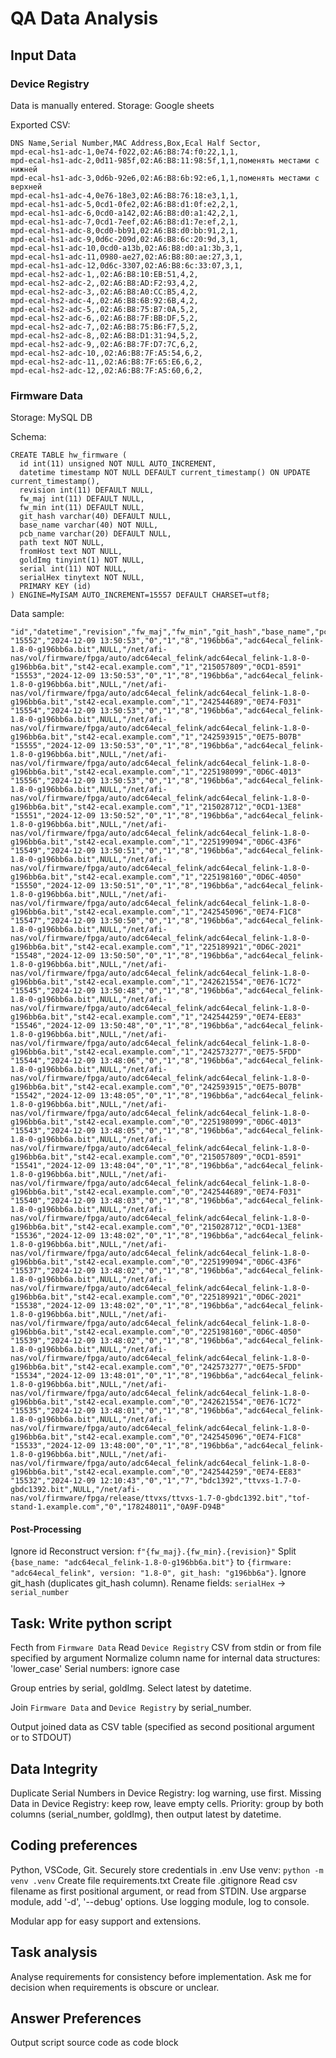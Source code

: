 # QA Data Analysis

## Input Data

### Device Registry

Data is manually entered.
Storage: Google sheets

Exported CSV:
```
DNS Name,Serial Number,MAC Address,Box,Ecal Half Sector,
mpd-ecal-hs1-adc-1,0e74-f022,02:A6:B8:74:f0:22,1,1,
mpd-ecal-hs1-adc-2,0d11-985f,02:A6:B8:11:98:5f,1,1,поменять местами с нижней
mpd-ecal-hs1-adc-3,0d6b-92e6,02:A6:B8:6b:92:e6,1,1,поменять местами с верхней
mpd-ecal-hs1-adc-4,0e76-18e3,02:A6:B8:76:18:e3,1,1,
mpd-ecal-hs1-adc-5,0cd1-0fe2,02:A6:B8:d1:0f:e2,2,1,
mpd-ecal-hs1-adc-6,0cd0-a142,02:A6:B8:d0:a1:42,2,1,
mpd-ecal-hs1-adc-7,0cd1-7eef,02:A6:B8:d1:7e:ef,2,1,
mpd-ecal-hs1-adc-8,0cd0-bb91,02:A6:B8:d0:bb:91,2,1,
mpd-ecal-hs1-adc-9,0d6c-209d,02:A6:B8:6c:20:9d,3,1,
mpd-ecal-hs1-adc-10,0cd0-a13b,02:A6:B8:d0:a1:3b,3,1,
mpd-ecal-hs1-adc-11,0980-ae27,02:A6:B8:80:ae:27,3,1,
mpd-ecal-hs1-adc-12,0d6c-3307,02:A6:B8:6c:33:07,3,1,
mpd-ecal-hs2-adc-1,,02:A6:B8:10:EB:51,4,2,
mpd-ecal-hs2-adc-2,,02:A6:B8:AD:F2:93,4,2,
mpd-ecal-hs2-adc-3,,02:A6:B8:A0:CC:B5,4,2,
mpd-ecal-hs2-adc-4,,02:A6:B8:6B:92:6B,4,2,
mpd-ecal-hs2-adc-5,,02:A6:B8:75:B7:0A,5,2,
mpd-ecal-hs2-adc-6,,02:A6:B8:7F:BB:DF,5,2,
mpd-ecal-hs2-adc-7,,02:A6:B8:75:B6:F7,5,2,
mpd-ecal-hs2-adc-8,,02:A6:B8:D1:31:94,5,2,
mpd-ecal-hs2-adc-9,,02:A6:B8:7F:D7:7C,6,2,
mpd-ecal-hs2-adc-10,,02:A6:B8:7F:A5:54,6,2,
mpd-ecal-hs2-adc-11,,02:A6:B8:7F:65:E6,6,2,
mpd-ecal-hs2-adc-12,,02:A6:B8:7F:A5:60,6,2,
```

### Firmware Data

Storage: MySQL DB

Schema:
```csv
CREATE TABLE hw_firmware (
  id int(11) unsigned NOT NULL AUTO_INCREMENT,
  datetime timestamp NOT NULL DEFAULT current_timestamp() ON UPDATE current_timestamp(),
  revision int(11) DEFAULT NULL,
  fw_maj int(11) DEFAULT NULL,
  fw_min int(11) DEFAULT NULL,
  git_hash varchar(40) DEFAULT NULL,
  base_name varchar(40) NOT NULL,
  pcb_name varchar(20) DEFAULT NULL,
  path text NOT NULL,
  fromHost text NOT NULL,
  goldImg tinyint(1) NOT NULL,
  serial int(11) NOT NULL,
  serialHex tinytext NOT NULL,
  PRIMARY KEY (id)
) ENGINE=MyISAM AUTO_INCREMENT=15557 DEFAULT CHARSET=utf8;
```

Data sample:
```
"id","datetime","revision","fw_maj","fw_min","git_hash","base_name","pcb_name","path","fromHost","goldImg","serial","serialHex"
"15552","2024-12-09 13:50:53","0","1","8","196bb6a","adc64ecal_felink-1.8-0-g196bb6a.bit",NULL,"/net/afi-nas/vol/firmware/fpga/auto/adc64ecal_felink/adc64ecal_felink-1.8-0-g196bb6a.bit","st42-ecal.example.com","1","215057809","0CD1-8591"
"15553","2024-12-09 13:50:53","0","1","8","196bb6a","adc64ecal_felink-1.8-0-g196bb6a.bit",NULL,"/net/afi-nas/vol/firmware/fpga/auto/adc64ecal_felink/adc64ecal_felink-1.8-0-g196bb6a.bit","st42-ecal.example.com","1","242544689","0E74-F031"
"15554","2024-12-09 13:50:53","0","1","8","196bb6a","adc64ecal_felink-1.8-0-g196bb6a.bit",NULL,"/net/afi-nas/vol/firmware/fpga/auto/adc64ecal_felink/adc64ecal_felink-1.8-0-g196bb6a.bit","st42-ecal.example.com","1","242593915","0E75-B07B"
"15555","2024-12-09 13:50:53","0","1","8","196bb6a","adc64ecal_felink-1.8-0-g196bb6a.bit",NULL,"/net/afi-nas/vol/firmware/fpga/auto/adc64ecal_felink/adc64ecal_felink-1.8-0-g196bb6a.bit","st42-ecal.example.com","1","225198099","0D6C-4013"
"15556","2024-12-09 13:50:53","0","1","8","196bb6a","adc64ecal_felink-1.8-0-g196bb6a.bit",NULL,"/net/afi-nas/vol/firmware/fpga/auto/adc64ecal_felink/adc64ecal_felink-1.8-0-g196bb6a.bit","st42-ecal.example.com","1","215028712","0CD1-13E8"
"15551","2024-12-09 13:50:52","0","1","8","196bb6a","adc64ecal_felink-1.8-0-g196bb6a.bit",NULL,"/net/afi-nas/vol/firmware/fpga/auto/adc64ecal_felink/adc64ecal_felink-1.8-0-g196bb6a.bit","st42-ecal.example.com","1","225199094","0D6C-43F6"
"15549","2024-12-09 13:50:51","0","1","8","196bb6a","adc64ecal_felink-1.8-0-g196bb6a.bit",NULL,"/net/afi-nas/vol/firmware/fpga/auto/adc64ecal_felink/adc64ecal_felink-1.8-0-g196bb6a.bit","st42-ecal.example.com","1","225198160","0D6C-4050"
"15550","2024-12-09 13:50:51","0","1","8","196bb6a","adc64ecal_felink-1.8-0-g196bb6a.bit",NULL,"/net/afi-nas/vol/firmware/fpga/auto/adc64ecal_felink/adc64ecal_felink-1.8-0-g196bb6a.bit","st42-ecal.example.com","1","242545096","0E74-F1C8"
"15547","2024-12-09 13:50:50","0","1","8","196bb6a","adc64ecal_felink-1.8-0-g196bb6a.bit",NULL,"/net/afi-nas/vol/firmware/fpga/auto/adc64ecal_felink/adc64ecal_felink-1.8-0-g196bb6a.bit","st42-ecal.example.com","1","225189921","0D6C-2021"
"15548","2024-12-09 13:50:50","0","1","8","196bb6a","adc64ecal_felink-1.8-0-g196bb6a.bit",NULL,"/net/afi-nas/vol/firmware/fpga/auto/adc64ecal_felink/adc64ecal_felink-1.8-0-g196bb6a.bit","st42-ecal.example.com","1","242621554","0E76-1C72"
"15545","2024-12-09 13:50:48","0","1","8","196bb6a","adc64ecal_felink-1.8-0-g196bb6a.bit",NULL,"/net/afi-nas/vol/firmware/fpga/auto/adc64ecal_felink/adc64ecal_felink-1.8-0-g196bb6a.bit","st42-ecal.example.com","1","242544259","0E74-EE83"
"15546","2024-12-09 13:50:48","0","1","8","196bb6a","adc64ecal_felink-1.8-0-g196bb6a.bit",NULL,"/net/afi-nas/vol/firmware/fpga/auto/adc64ecal_felink/adc64ecal_felink-1.8-0-g196bb6a.bit","st42-ecal.example.com","1","242573277","0E75-5FDD"
"15544","2024-12-09 13:48:06","0","1","8","196bb6a","adc64ecal_felink-1.8-0-g196bb6a.bit",NULL,"/net/afi-nas/vol/firmware/fpga/auto/adc64ecal_felink/adc64ecal_felink-1.8-0-g196bb6a.bit","st42-ecal.example.com","0","242593915","0E75-B07B"
"15542","2024-12-09 13:48:05","0","1","8","196bb6a","adc64ecal_felink-1.8-0-g196bb6a.bit",NULL,"/net/afi-nas/vol/firmware/fpga/auto/adc64ecal_felink/adc64ecal_felink-1.8-0-g196bb6a.bit","st42-ecal.example.com","0","225198099","0D6C-4013"
"15543","2024-12-09 13:48:05","0","1","8","196bb6a","adc64ecal_felink-1.8-0-g196bb6a.bit",NULL,"/net/afi-nas/vol/firmware/fpga/auto/adc64ecal_felink/adc64ecal_felink-1.8-0-g196bb6a.bit","st42-ecal.example.com","0","215057809","0CD1-8591"
"15541","2024-12-09 13:48:04","0","1","8","196bb6a","adc64ecal_felink-1.8-0-g196bb6a.bit",NULL,"/net/afi-nas/vol/firmware/fpga/auto/adc64ecal_felink/adc64ecal_felink-1.8-0-g196bb6a.bit","st42-ecal.example.com","0","242544689","0E74-F031"
"15540","2024-12-09 13:48:03","0","1","8","196bb6a","adc64ecal_felink-1.8-0-g196bb6a.bit",NULL,"/net/afi-nas/vol/firmware/fpga/auto/adc64ecal_felink/adc64ecal_felink-1.8-0-g196bb6a.bit","st42-ecal.example.com","0","215028712","0CD1-13E8"
"15536","2024-12-09 13:48:02","0","1","8","196bb6a","adc64ecal_felink-1.8-0-g196bb6a.bit",NULL,"/net/afi-nas/vol/firmware/fpga/auto/adc64ecal_felink/adc64ecal_felink-1.8-0-g196bb6a.bit","st42-ecal.example.com","0","225199094","0D6C-43F6"
"15537","2024-12-09 13:48:02","0","1","8","196bb6a","adc64ecal_felink-1.8-0-g196bb6a.bit",NULL,"/net/afi-nas/vol/firmware/fpga/auto/adc64ecal_felink/adc64ecal_felink-1.8-0-g196bb6a.bit","st42-ecal.example.com","0","225189921","0D6C-2021"
"15538","2024-12-09 13:48:02","0","1","8","196bb6a","adc64ecal_felink-1.8-0-g196bb6a.bit",NULL,"/net/afi-nas/vol/firmware/fpga/auto/adc64ecal_felink/adc64ecal_felink-1.8-0-g196bb6a.bit","st42-ecal.example.com","0","225198160","0D6C-4050"
"15539","2024-12-09 13:48:02","0","1","8","196bb6a","adc64ecal_felink-1.8-0-g196bb6a.bit",NULL,"/net/afi-nas/vol/firmware/fpga/auto/adc64ecal_felink/adc64ecal_felink-1.8-0-g196bb6a.bit","st42-ecal.example.com","0","242573277","0E75-5FDD"
"15534","2024-12-09 13:48:01","0","1","8","196bb6a","adc64ecal_felink-1.8-0-g196bb6a.bit",NULL,"/net/afi-nas/vol/firmware/fpga/auto/adc64ecal_felink/adc64ecal_felink-1.8-0-g196bb6a.bit","st42-ecal.example.com","0","242621554","0E76-1C72"
"15535","2024-12-09 13:48:01","0","1","8","196bb6a","adc64ecal_felink-1.8-0-g196bb6a.bit",NULL,"/net/afi-nas/vol/firmware/fpga/auto/adc64ecal_felink/adc64ecal_felink-1.8-0-g196bb6a.bit","st42-ecal.example.com","0","242545096","0E74-F1C8"
"15533","2024-12-09 13:48:00","0","1","8","196bb6a","adc64ecal_felink-1.8-0-g196bb6a.bit",NULL,"/net/afi-nas/vol/firmware/fpga/auto/adc64ecal_felink/adc64ecal_felink-1.8-0-g196bb6a.bit","st42-ecal.example.com","0","242544259","0E74-EE83"
"15532","2024-12-09 12:10:43","0","1","7","bdc1392","ttvxs-1.7-0-gbdc1392.bit",NULL,"/net/afi-nas/vol/firmware/fpga/release/ttvxs/ttvxs-1.7-0-gbdc1392.bit","tof-stand-1.example.com","0","178248011","0A9F-D94B"
```

#### Post-Processing

Ignore id
Reconstruct version: `f"{fw_maj}.{fw_min}.{revision}"`
Split `{base_name: "adc64ecal_felink-1.8-0-g196bb6a.bit"}` to `{firmware: "adc64ecal_felink", version: "1.8-0", git_hash: "g196bb6a"}`. Ignore git_hash (duplicates git_hash column).
Rename fields: `serialHex` -> `serial_number`

## Task: Write python script

Fecth from `Firmware Data`
Read `Device Registry` CSV from stdin or from file specified by argument
Normalize column name for internal data structures: 'lower_case'
Serial numbers: ignore case

Group entries by serial, goldImg. Select latest by datetime.

Join `Firmware Data` and `Device Registry` by serial_number.

Output joined data as CSV table (specified as second positional argument or to STDOUT)

## Data Integrity

Duplicate Serial Numbers in Device Registry: log warning, use first.
Missing Data in Device Registry: keep row, leave empty cells.
Priority: group by both columns (serial_number, goldImg), then output latest by datetime.

## Coding preferences

Python, VSCode, Git.
Securely store credentials in .env
Use venv: `python -m venv .venv`
Create file requirements.txt
Create file .gitignore
Read csv filename as first positional argument, or read from STDIN.
Use argparse module, add '-d', '--debug' options.
Use logging module, log to console.

Modular app for easy support and extensions.

## Task analysis

Analyse requirements for consistency before implementation.
Ask me for decision when requirements is obscure or unclear.

## Answer Preferences

Output script source code as code block
